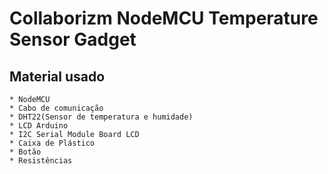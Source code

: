 # Collaborizm NodeMCU Temperature Sensor Gadget


## Material usado

   
    * NodeMCU
	* Cabo de comunicação
	* DHT22(Sensor de temperatura e humidade)
	* LCD Arduino
	* I2C Serial Module Board LCD
	* Caixa de Plástico
	* Botão
	* Resistências
